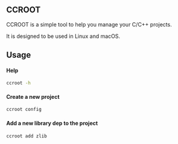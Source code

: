 ## CCROOT

CCROOT is a simple tool to help you manage your C/C++ projects.

It is designed to be used in Linux and macOS.


## Usage

#### Help

```bash
ccroot -h
```

#### Create a new project

```bash
ccroot config
```

#### Add a new library dep to the project

```bash
ccroot add zlib
```
